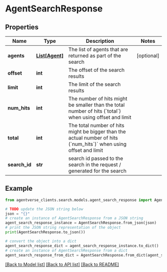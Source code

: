 # AgentSearchResponse


## Properties

Name | Type | Description | Notes
------------ | ------------- | ------------- | -------------
**agents** | [**List[Agent]**](Agent.md) | The list of agents that are returned as part of the search | [optional] 
**offset** | **int** | The offset of the search results | 
**limit** | **int** | The limit of the search results | 
**num_hits** | **int** | The number of hits might be smaller than the total number of hits (&#x60;total&#x60;) when using offset and limit | 
**total** | **int** | The total number of hits might be bigger than the actual number of hits (&#x60;num_hits&#x60;)&#x60; when using offset and limit | 
**search_id** | **str** | search id passed to the search in the request / generated for the search | 

## Example

```python
from agentverse_clients.search.models.agent_search_response import AgentSearchResponse

# TODO update the JSON string below
json = "{}"
# create an instance of AgentSearchResponse from a JSON string
agent_search_response_instance = AgentSearchResponse.from_json(json)
# print the JSON string representation of the object
print(AgentSearchResponse.to_json())

# convert the object into a dict
agent_search_response_dict = agent_search_response_instance.to_dict()
# create an instance of AgentSearchResponse from a dict
agent_search_response_from_dict = AgentSearchResponse.from_dict(agent_search_response_dict)
```
[[Back to Model list]](../README.md#documentation-for-models) [[Back to API list]](../README.md#documentation-for-api-endpoints) [[Back to README]](../README.md)


